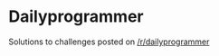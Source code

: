 # Dailyprogrammer

Solutions to challenges posted on [/r/dailyprogrammer](https://www.reddit.com/r/dailyprogrammer/)

